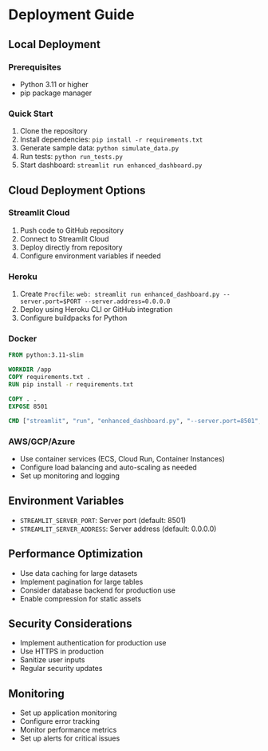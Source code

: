 # Deployment Guide

## Local Deployment

### Prerequisites
- Python 3.11 or higher
- pip package manager

### Quick Start
1. Clone the repository
2. Install dependencies: `pip install -r requirements.txt`
3. Generate sample data: `python simulate_data.py`
4. Run tests: `python run_tests.py`
5. Start dashboard: `streamlit run enhanced_dashboard.py`

## Cloud Deployment Options

### Streamlit Cloud
1. Push code to GitHub repository
2. Connect to Streamlit Cloud
3. Deploy directly from repository
4. Configure environment variables if needed

### Heroku
1. Create `Procfile`: `web: streamlit run enhanced_dashboard.py --server.port=$PORT --server.address=0.0.0.0`
2. Deploy using Heroku CLI or GitHub integration
3. Configure buildpacks for Python

### Docker
```dockerfile
FROM python:3.11-slim

WORKDIR /app
COPY requirements.txt .
RUN pip install -r requirements.txt

COPY . .
EXPOSE 8501

CMD ["streamlit", "run", "enhanced_dashboard.py", "--server.port=8501", "--server.address=0.0.0.0"]
```

### AWS/GCP/Azure
- Use container services (ECS, Cloud Run, Container Instances)
- Configure load balancing and auto-scaling as needed
- Set up monitoring and logging

## Environment Variables
- `STREAMLIT_SERVER_PORT`: Server port (default: 8501)
- `STREAMLIT_SERVER_ADDRESS`: Server address (default: 0.0.0.0)

## Performance Optimization
- Use data caching for large datasets
- Implement pagination for large tables
- Consider database backend for production use
- Enable compression for static assets

## Security Considerations
- Implement authentication for production use
- Use HTTPS in production
- Sanitize user inputs
- Regular security updates

## Monitoring
- Set up application monitoring
- Configure error tracking
- Monitor performance metrics
- Set up alerts for critical issues

